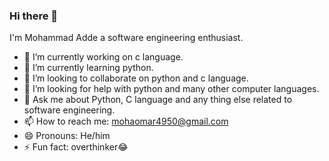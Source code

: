 ### Hi there 👋

I'm Mohammad Adde a software engineering enthusiast.

- 🔭 I’m currently working on c language.
- 🌱 I’m currently learning python.
- 👯 I’m looking to collaborate on python and c language.
- 🤔 I’m looking for help with python and many other computer languages.
- 💬 Ask me about Python, C language and any thing else related to software engineering.
- 📫 How to reach me: mohaomar4950@gmail.com
- 😄 Pronouns: He/him
- ⚡ Fun fact: overthinker😂

